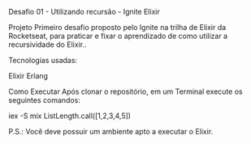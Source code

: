 Desafio 01 - Utilizando recursão - Ignite Elixir

Projeto
Primeiro desafio proposto pelo Ignite na trilha de Elixir da Rocketseat, para praticar e fixar o aprendizado de como utilizar a recursividade do Elixir..

Tecnologias usadas:

Elixir
Erlang

Como Executar
Após clonar o repositório, em um Terminal execute os seguintes comandos:

iex -S mix
ListLength.call([1,2,3,4,5])

P.S.: Você deve possuir um ambiente apto a executar o Elixir.
